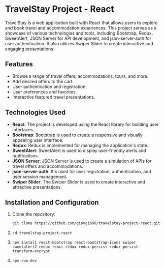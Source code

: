 # TravelStay Project - React

TravelStay is a web application built with React that allows users to explore and book travel and accommodation experiences. This project serves as a showcase of various technologies and tools, including Bootstrap, Redux, SweetAlert, JSON Server for API development, and json-server-auth for user authentication. It also utilizes Swiper Slider to create interactive and engaging presentations.

## Features

- Browse a range of travel offers, accommodations, tours, and more.
- Add desired offers to the cart.
- User authentication and registration.
- User preferences and favorites.
- Interactive featured travel presentations.

## Technologies Used

- **React**: The project is developed using the React library for building user interfaces.
- **Bootstrap**: Bootstrap is used to create a responsive and visually appealing user interface.
- **Redux**: Redux is implemented for managing the application's state.
- **SweetAlert**: SweetAlert is used to display user-friendly alerts and notifications.
- **JSON Server**: JSON Server is used to create a simulation of APIs for travel offers and accommodations.
- **json-server-auth**: It's used for user registration, authentication, and user session management.
- **Swiper Slider**: The Swiper Slider is used to create interactive and attractive presentations.

## Installation and Configuration

1. Clone the repository:
   ```bash
   git clone https://github.com/giovgio90/travelstay-project-react.git

2. ```Move to the project directory:
   cd travelstay-project-react

3. ```Execute the installation of additional libraries:
   npm install react-bootstrap react-bootstrap-icons swiper sweetalert2 redux react-redux redux-persist redux-persist-transform-encrypt

4. ```Start the development server:
   npm-run-dev
